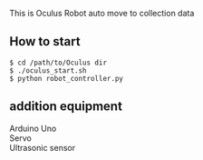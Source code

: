 This is Oculus Robot auto move to collection data

How to start
------------

	$ cd /path/to/Oculus dir
	$ ./oculus_start.sh
	$ python robot_controller.py

addition equipment
------------------

Arduino Uno  
Servo  
Ultrasonic sensor  
